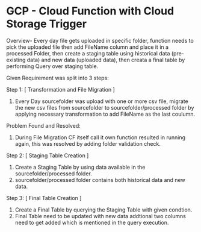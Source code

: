 # GCP - Cloud Function with Cloud Storage Trigger

Overview-
Every day file gets uploaded in specific folder, function needs to pick the uploaded file then add FileName column and place it in a processed Folder, then create a staging table using historical data (pre-existing data) and new data (uploaded data), then creata a final table by performing Query over staging table.

Given Requirement was split into 3 steps:

Step 1: [ Transformation and File Migration ]

1) Every Day sourcefolder was upload with one or more csv file, migrate the new csv files from sourcefolder to sourcefolder/processed folder by applying necessary transformation to add FileName as the last coulumn. 

Problem Found and Resolved:

1) During File Migration CF itself call it own function resulted in running again, this was resolved by adding folder validation check.

Step 2: [ Staging Table Creation ]

1) Create a Staging Table by using data available in the sourcefolder/processed folder.
2) sourcefolder/processed folder contains both historical data and new data.

Step 3: [ Final Table Creation ]

1) Create a Final Table by querying the Staging Table with given condtion.
2) Final Table need to be updated with new data addtional two columns need to get added which is mentioned in the query execution.

